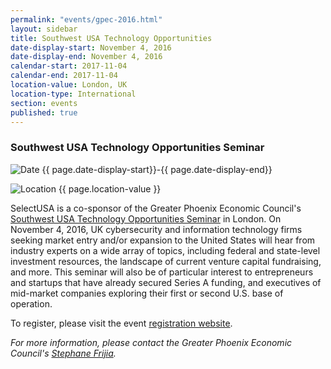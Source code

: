 ```yaml
---
permalink: "events/gpec-2016.html"
layout: sidebar
title: Southwest USA Technology Opportunities
date-display-start: November 4, 2016
date-display-end: November 4, 2016
calendar-start: 2017-11-04
calendar-end: 2017-11-04
location-value: London, UK
location-type: International
section: events
published: true
---
```


### Southwest USA Technology Opportunities Seminar

![Date](https://google.github.io/material-design-icons/action/svg/design/ic_event_24px.svg "Date") {{ page.date-display-start}}-{{ page.date-display-end}}

![Location](http://google.github.io/material-design-icons/social/svg/design/ic_location_city_24px.svg "Location") {{ page.location-value }}

SelectUSA is a co-sponsor of the Greater Phoenix Economic Council's [Southwest USA Technology Opportunities Seminar](http://us10.campaign-archive1.com/?u=d6391478e184082ce6420bd8f&id=df5b89a8cc&e=) in London. On November 4, 2016, UK cybersecurity and information technology firms seeking market entry and/or expansion to the United States will hear from industry experts on a wide array of topics, including federal and state-level investment resources, the landscape of current venture capital fundraising, and more. This seminar will also be of particular interest to entrepreneurs and startups that have already secured Series A funding, and executives of mid-market companies exploring their first or second U.S. base of operation.

To register, please visit the event [registration website](http://us10.campaign-archive1.com/?u=d6391478e184082ce6420bd8f&id=df5b89a8cc&e=). 

_For more information, please contact the Greater Phoenix Economic Council's [Stephane Frijia](mailto:sfrijia@gpec.org)._
